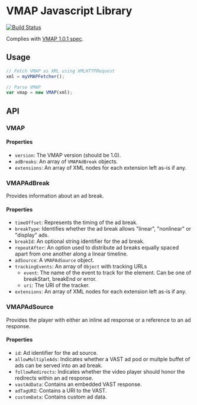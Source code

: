 # VMAP Javascript Library

[![Build Status](https://travis-ci.org/dailymotion/vmap-js.png)](https://travis-ci.org/dailymotion/vmap-js)

Complies with [VMAP 1.0.1 spec](http://www.iab.net/media/file/VMAP.pdf).

## Usage

``` javascript
// Fetch VMAP as XML using XMLHTTPRequest
xml = myVMAPFetcher();

// Parse VMAP
var vmap = new VMAP(xml);
```

## API

### VMAP

#### Properties

* `version`: The VMAP version (should be 1.0).
* `adBreaks`: An array of `VMAPAdBreak` objects.
* `extensions`: An array of XML nodes for each extension left as-is if any.

### VMAPAdBreak

Provides information about an ad break.

#### Properties

* `timeOffset`: Represents the timing of the ad break.
* `breakType`: Identifies whether the ad break allows "linear", "nonlinear" or "display" ads.
* `breakId`: An optional string identifier for the ad break.
* `repeatAfter`: An option used to distribute ad breaks equally spaced apart from one another along a linear timeline.
* `adSource`: A `VMAPAdSource` object.
* `trackingEvents`: An array of `Object` with tracking URLs
    * `event`: The name of the event to track for the element. Can be one of breakStart, breakEnd or error.
    * `uri`: The URI of the tracker.
* `extensions`: An array of XML nodes for each extension left as-is if any.

### VMAPAdSource

Provides the player with either an inline ad response or a reference to an ad response.

#### Properties

* `id`: Ad identifier for the ad source.
* `allowMultipleAds`: Indicates whether a VAST ad pod or multple buffet of ads can be served into an ad break.
* `followRedirects`: Indicates whether the video player should honor the redirects within an ad response.
* `vastAdData`: Contains an embedded VAST response.
* `adTagURI`: Contains a URI to the VAST.
* `customData`: Contains custom ad data.
